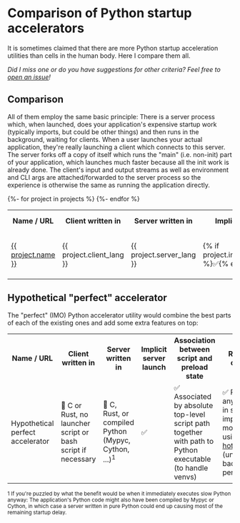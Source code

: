 # Comparison of Python startup accelerators

It is sometimes claimed that there are more Python startup acceleration
utilities than cells in the human body.
Here I compare them all.

*Did I miss one or do you have suggestions for other criteria? Feel free to
[open an issue](https://github.com/smheidrich/comparison-of-python-startup-accelerators/issues/new)!*


## Comparison

All of them employ the same basic principle: There is a server process which,
when launched, does your application's expensive startup work (typically
imports, but could be other things) and then runs in the background, waiting
for clients. When a user launches your actual application, they're really
launching a client which connects to this server. The server forks off a copy
of itself which runs the "main" (i.e. non-init) part of your application, which
launches much faster because all the init work is already done. The client's
input and output streams as well as environment and CLI args are
attached/forwarded to the server process so the experience is otherwise the
same as running the application directly.

<table>
  <tr>
    <th>Name / URL</th>
    <th>Client written in</th>
    <th>Server written in</th>
    <th>Implicit server launch</th>
    <th>Association between script and preload state</th>
    <th>Reload on changes</th>
    <th>Packaging integration / entrypoints</th>
  </tr>
  {%- for project in projects %}
  <tr>
    <td>
      <a href="{{ project.pypi_url }}">
        {{ project.name }}
      </a>
    </td>
    <td>
      {{ project.client_lang }}
    </td>
    <td>
      {{ project.server_lang }}
    </td>
    <td>
      {% if project.implicit_server_launch %}✅{% else %}❌{% endif %}
    </td>
    <td>
      {% if project.association %}✅{% else %}❌{% endif %} {{ project.association_details }}
    </td>
    <td>
      {% if project.reload_on_changes %}✅{% else %}❌{% endif %} {{ project.reload_on_changes_details }}
    </td>
    <td>
      {% if project.packaging_integration %}✅{% else %}❌{% endif %}
    </td>
  </tr>
  {%- endfor %}
</table>

## Hypothetical "perfect" accelerator

The "perfect" (IMO) Python accelerator utility would combine the best parts of
each of the existing ones and add some extra features on top:

<table>
  <tr>
    <th>Name / URL</th>
    <th>Client written in</th>
    <th>Server written in</th>
    <th>Implicit server launch</th>
    <th>Association between script and preload state</th>
    <th>Reload on changes</th>
    <th>Packaging integration / entrypoints</th>
  </tr>
  <tr>
    <td>
      Hypothetical perfect accelerator
    </td>
    <td>
      🏃 C or Rust, no launcher script or bash script if necessary
    </td>
    <td>
      🏃 C, Rust, or compiled Python (Mypyc, Cython, ...)<sup>1</sup>
    </td>
    <td>
      ✅
    </td>
    <td>
      ✅ Associated by absolute top-level script path together with path to
      Python executable (to handle venvs)
    </td>
    <td>
      ✅ Reload on any change in script or imported modules, e.g. using
      <a href="https://pypi.org/project/py-hot-reload/">py-hot-reload</a>
      (unless too bad for performance)
    </td>
    <td>
      ✅ (But again, no slow launcher script so probably no standard
      entrypoints)
    </td>
  </tr>
</table>

<sup>1 If you're puzzled by what the benefit would be when it immediately
executes slow Python anyway: The application's Python code might also have been
compiled by Mypyc or Cython, in which case a server written in pure Python
could end up causing most of the remaining startup delay.</sup>
